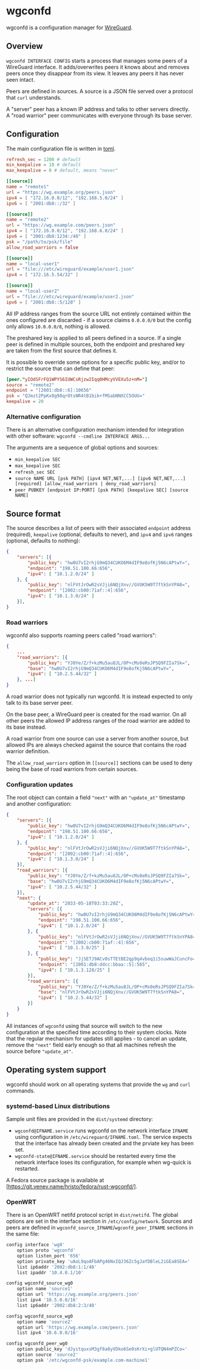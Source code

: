 wgconfd
===

wgconfd is a configuration manager for [WireGuard](https://wireguard.com/).

Overview
---
`wgconfd INTERFACE CONFIG` starts a process that manages some peers of a WireGuard interface. It adds/overwrites peers it knows about and removes peers once they disappear from its view. It leaves any peers it has never seen intact.

Peers are defined in sources. A source is a JSON file served over a protocol that `curl` understands.

A "server" peer has a known IP address and talks to other servers directly. A "road warrior" peer communicates with everyone through its base server.

Configuration
---

The main configuration file is written in [toml](https://github.com/toml-lang/toml).

```toml
refresh_sec = 1200 # default
min_keepalive = 10 # default
max_keepalive = 0 # default, means "never"

[[source]]
name = "remote1"
url = "https://wg.example.org/peers.json"
ipv4 = [ "172.16.0.0/12", "192.168.5.0/24" ]
ipv6 = [ "2001:db8::/32" ]

[[source]]
name = "remote2"
url = "https://wg.example.com/peers.json"
ipv4 = [ "172.16.0.0/12", "192.168.6.0/24" ]
ipv6 = [ "2001:db8:1234:/48" ]
psk = "/path/to/psk/file"
allow_road_warriors = false

[[source]]
name = "local-user1"
url = "file:///etc/wireguard/example/user1.json"
ipv4 = [ "172.16.5.54/32" ]

[[source]]
name = "local-user2"
url = "file:///etc/wireguard/example/user2.json"
ipv6 = [ "2001:db8::5/128" ]
```

All IP address ranges from the source URL not entirely contained within the ones configured are discarded - if a source claims `0.0.0.0/0` but the config only allows `10.0.0.0/8`, nothing is allowed.

The preshared key is applied to all peers defined in a source. If a single peer is defined in multiple sources, both the endpoint and preshared key are taken from the first source that defines it.

It is possible to override some options for a specific public key, and/or to restrict the source that can define that peer:

```toml
[peer."yIOdSFrFQ1WPYS6IUWCsRjzw2Iqq0HMcyVVEXu5z+nM="]
source = "remote2"
endpoint = "[2001:db8::6]:10656"
psk = "QJmzt2PpKx8g98qrOtsNR4tB1bik+fMSabNNXCC5OUU="
keepalive = 20
```

### Alternative configuration

There is an alternative configuration mechanism intended for integration with other software: `wgconfd --cmdline INTERFACE ARGS...`

The arguments are a sequence of global options and sources:

 - `min_keepalive SEC`
 - `max_keepalive SEC`
 - `refresh_sec SEC`
 - `source NAME URL [psk PATH] [ipv4 NET,NET,...] [ipv6 NET,NET,...] [required] [allow_road_warriors | deny_road_warriors]`
 - `peer PUBKEY [endpoint IP:PORT] [psk PATH] [keepalive SEC] [source NAME]`

Source format
---

The source describes a list of peers with their associated `endpoint` address (required), `keepalive` (optional, defaults to never), and `ipv4` and `ipv6` ranges (optional, defaults to nothing):

```json
{
	"servers": [{
		"public_key": "hw0U7vI2rhjG9mQ34CUKO6M4dIF9e8ofKj5N6cAPtwY=",
		"endpoint": "198.51.100.66:656",
		"ipv4": [ "10.1.2.0/24" ]
	}, {
		"public_key": "nlFVtJrOwR2sVJji6NQjXnv//GVUK5W9T7ftkSnYPA8=",
		"endpoint": "[2002:cb00:71af::4]:656",
		"ipv4": [ "10.1.3.0/24" ]
	}],
}
```

### Road warriors
wgconfd also supports roaming peers called "road warriors":

```json
{
	...
	"road_warriors": [{
		"public_key": "YJ0Ye/Z/f+kzMu5au8JL/OP+cMs0eRsJPSQ9FZIa7Sk=",
		"base": "hw0U7vI2rhjG9mQ34CUKO6M4dIF9e8ofKj5N6cAPtwY=",
		"ipv4": [ "10.2.5.44/32" ]
	}, ...]
}
```

A road warrior does not typically run wgconfd. It is instead expected to only talk to its base server peer.

On the base peer, a WireGuard peer is created for the road warrior. On all other peers the allowed IP address ranges of the road warrior are added to its base instead.

A road warrior from one source can use a server from another source, but allowed IPs are always checked against the source that contains the road warrior definition.

The `allow_road_warriors` option in `[[source]]` sections can be used to deny being the base of road warriors from certain sources.

### Configuration updates
The root object can contain a field `"next"` with an `"update_at"` timestamp and another configuration:

```json
{
	"servers": [{
		"public_key": "hw0U7vI2rhjG9mQ34CUKO6M4dIF9e8ofKj5N6cAPtwY=",
		"endpoint": "198.51.100.66:656",
		"ipv4": [ "10.1.2.0/24" ]
	}, {
		"public_key": "nlFVtJrOwR2sVJji6NQjXnv//GVUK5W9T7ftkSnYPA8=",
		"endpoint": "[2002:cb00:71af::4]:656",
		"ipv4": [ "10.1.3.0/24" ]
	}],
	"road_warriors": [{
		"public_key": "YJ0Ye/Z/f+kzMu5au8JL/OP+cMs0eRsJPSQ9FZIa7Sk=",
		"base": "hw0U7vI2rhjG9mQ34CUKO6M4dIF9e8ofKj5N6cAPtwY=",
		"ipv4": [ "10.2.5.44/32" ]
	}],
	"next": {
		"update_at": "2033-05-18T03:33:20Z",
		"servers": [{
			"public_key": "hw0U7vI2rhjG9mQ34CUKO6M4dIF9e8ofKj5N6cAPtwY=",
			"endpoint": "198.51.100.66:656",
			"ipv4": [ "10.1.2.0/24" ]
		}, {
			"public_key": "nlFVtJrOwR2sVJji6NQjXnv//GVUK5W9T7ftkSnYPA8=",
			"endpoint": "[2002:cb00:71af::4]:656",
			"ipv4": [ "10.1.3.0/25" ]
		}, {
			"public_key": "JjSETJ9ACv0sTTEtBE2qp9q4vbeq1i5suwWaJCuncFo=",
			"endpoint": "[2001:db8:ddcc:bbaa::5]:565",
			"ipv4": [ "10.1.3.128/25" ]
		}],
		"road_warriors": [{
			"public_key": "YJ0Ye/Z/f+kzMu5au8JL/OP+cMs0eRsJPSQ9FZIa7Sk=",
			"base": "nlFVtJrOwR2sVJji6NQjXnv//GVUK5W9T7ftkSnYPA8=",
			"ipv4": [ "10.2.5.44/32" ]
		}]
	}
}
```

All instances of `wgconfd` using that source will switch to the new configuration at the specified time according to their system clocks. Note that the regular mechanism for updates still applies - to cancel an update, remove the `"next"` field early enough so that all machines refresh the source before `"update_at"`.

Operating system support
---

wgconfd should work on all operating systems that provide the `wg` and `curl` commands.

### systemd-based Linux distributions

Sample unit files are provided in the `dist/systemd` directory:

 - `wgconfd@IFNAME.service` runs wgconfd on the network interface `IFNAME` using configuration in `/etc/wireguard/IFNAME.toml`. The service expects that the interface has already been created and the prviate key has been set.
 - `wgconfd-state@IFNAME.service` should be restarted every time the network interface loses its configuration, for example when wg-quick is restarted.

A Fedora source package is available at [https://git.venev.name/hristo/fedora/rust-wgconfd/].

### OpenWRT

There is an OpenWRT netifd protocol script in `dist/netifd`. The global options are set in the interface section in `/etc/config/network`. Sources and peers are defined in `wgconfd_source_IFNAME`/`wgconfd_peer_IFNAME` sections in the same file:

```sh
config interface 'wg0'
	option proto 'wgconfd'
	option listen_port '656'
	option private_key 'uAoL9qoAFbAPg46NxIQJ36Zc5gJaYDBleL2iGEa8SEA='
	list ip6addr '2002:db8:1:1/48'
	list ipaddr '10.4.0.1/10'

config wgconfd_source_wg0
	option name 'source1'
	option url 'https://wg.example.org/peers.json'
	list ipv4 '10.5.0.0/16'
	list ip6addr '2002:db8:2:3/48'

config wgconfd_source_wg0
	option name 'source2'
	option url 'https://wg.example.com/peers.json'
	list ipv4 '10.6.0.0/16'

config wgconfd_peer_wg0
	option public_key 'dJyitquxsM3gf8a8yVDko6Se0sKrXi+glUTQN4mPZCo='
	option source 'source2'
	option psk '/etc/wgconfd-psk/example.com-machine1'
```
